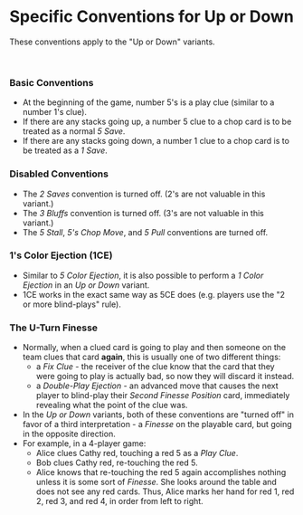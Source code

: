 # Specific Conventions for Up or Down

These conventions apply to the "Up or Down" variants.

<br />

### Basic Conventions

- At the beginning of the game, number 5's is a play clue (similar to a number 1's clue).
- If there are any stacks going up, a number 5 clue to a chop card is to be treated as a normal *5 Save*.
- If there are any stacks going down, a number 1 clue to a chop card is to be treated as a *1 Save*.

### Disabled Conventions

- The *2 Saves* convention is turned off. (2's are not valuable in this variant.)
- The *3 Bluffs* convention is turned off. (3's are not valuable in this variant.)
- The *5 Stall*, *5's Chop Move*, and *5 Pull* conventions are turned off.

### 1's Color Ejection (1CE)

- Similar to *5 Color Ejection*, it is also possible to perform a *1 Color Ejection* in an *Up or Down* variant.
- 1CE works in the exact same way as 5CE does (e.g. players use the "2 or more blind-plays" rule).

### The U-Turn Finesse

- Normally, when a clued card is going to play and then someone on the team clues that card **again**, this is usually one of two different things:
  - a *Fix Clue* - the receiver of the clue know that the card that they were going to play is actually bad, so now they will discard it instead.
  - a *Double-Play Ejection* - an advanced move that causes the next player to blind-play their *Second Finesse Position* card, immediately revealing what the point of the clue was.
- In the *Up or Down* variants, both of these conventions are "turned off" in favor of a third interpretation - a *Finesse* on the playable card, but going in the opposite direction.
- For example, in a 4-player game:
  - Alice clues Cathy red, touching a red 5 as a *Play Clue*.
  - Bob clues Cathy red, re-touching the red 5.
  - Alice knows that re-touching the red 5 again accomplishes nothing unless it is some sort of *Finesse*. She looks around the table and does not see any red cards. Thus, Alice marks her hand for red 1, red 2, red 3, and red 4, in order from left to right.
